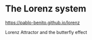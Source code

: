 # The Lorenz system

https://pablo-benito.github.io/lorenz

Lorenz Attractor and the butterfly effect